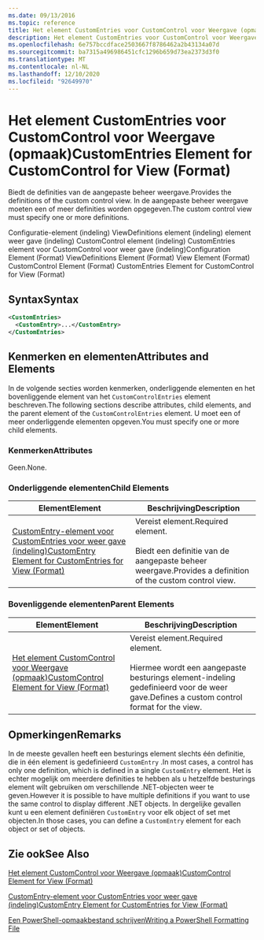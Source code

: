 ```yaml
---
ms.date: 09/13/2016
ms.topic: reference
title: Het element CustomEntries voor CustomControl voor Weergave (opmaak)
description: Het element CustomEntries voor CustomControl voor Weergave (opmaak)
ms.openlocfilehash: 6e757bccdface2503667f8786462a2b43134a07d
ms.sourcegitcommit: ba7315a496986451cfc1296b659d73ea2373d3f0
ms.translationtype: MT
ms.contentlocale: nl-NL
ms.lasthandoff: 12/10/2020
ms.locfileid: "92649970"
---
```

# <a name="customentries-element-for-customcontrol-for-view-format"></a><span data-ttu-id="8f5d5-103">Het element CustomEntries voor CustomControl voor Weergave (opmaak)</span><span class="sxs-lookup"><span data-stu-id="8f5d5-103">CustomEntries Element for CustomControl for View (Format)</span></span>

<span data-ttu-id="8f5d5-104">Biedt de definities van de aangepaste beheer weergave.</span><span class="sxs-lookup"><span data-stu-id="8f5d5-104">Provides the definitions of the custom control view.</span></span> <span data-ttu-id="8f5d5-105">In de aangepaste beheer weergave moeten een of meer definities worden opgegeven.</span><span class="sxs-lookup"><span data-stu-id="8f5d5-105">The custom control view must specify one or more definitions.</span></span>

<span data-ttu-id="8f5d5-106">Configuratie-element (indeling) ViewDefinitions element (indeling) element weer gave (indeling) CustomControl element (indeling) CustomEntries element voor CustomControl voor weer gave (indeling)</span><span class="sxs-lookup"><span data-stu-id="8f5d5-106">Configuration Element (Format) ViewDefinitions Element (Format) View Element (Format) CustomControl Element (Format) CustomEntries Element for CustomControl for View (Format)</span></span>

## <a name="syntax"></a><span data-ttu-id="8f5d5-107">Syntax</span><span class="sxs-lookup"><span data-stu-id="8f5d5-107">Syntax</span></span>

```xml
<CustomEntries>
  <CustomEntry>...</CustomEntry>
</CustomEntries>
```

## <a name="attributes-and-elements"></a><span data-ttu-id="8f5d5-108">Kenmerken en elementen</span><span class="sxs-lookup"><span data-stu-id="8f5d5-108">Attributes and Elements</span></span>

<span data-ttu-id="8f5d5-109">In de volgende secties worden kenmerken, onderliggende elementen en het bovenliggende element van het `CustomControlEntries` element beschreven.</span><span class="sxs-lookup"><span data-stu-id="8f5d5-109">The following sections describe attributes, child elements, and the parent element of the `CustomControlEntries` element.</span></span> <span data-ttu-id="8f5d5-110">U moet een of meer onderliggende elementen opgeven.</span><span class="sxs-lookup"><span data-stu-id="8f5d5-110">You must specify one or more child elements.</span></span>

### <a name="attributes"></a><span data-ttu-id="8f5d5-111">Kenmerken</span><span class="sxs-lookup"><span data-stu-id="8f5d5-111">Attributes</span></span>

<span data-ttu-id="8f5d5-112">Geen.</span><span class="sxs-lookup"><span data-stu-id="8f5d5-112">None.</span></span>

### <a name="child-elements"></a><span data-ttu-id="8f5d5-113">Onderliggende elementen</span><span class="sxs-lookup"><span data-stu-id="8f5d5-113">Child Elements</span></span>

|<span data-ttu-id="8f5d5-114">Element</span><span class="sxs-lookup"><span data-stu-id="8f5d5-114">Element</span></span>|<span data-ttu-id="8f5d5-115">Beschrijving</span><span class="sxs-lookup"><span data-stu-id="8f5d5-115">Description</span></span>|
|-------------|-----------------|
|[<span data-ttu-id="8f5d5-116">CustomEntry-element voor CustomEntries voor weer gave (indeling)</span><span class="sxs-lookup"><span data-stu-id="8f5d5-116">CustomEntry Element for CustomEntries for View (Format)</span></span>](./customentry-element-for-customentries-for-customcontrol-for-view-format.md)|<span data-ttu-id="8f5d5-117">Vereist element.</span><span class="sxs-lookup"><span data-stu-id="8f5d5-117">Required element.</span></span><br /><br /> <span data-ttu-id="8f5d5-118">Biedt een definitie van de aangepaste beheer weergave.</span><span class="sxs-lookup"><span data-stu-id="8f5d5-118">Provides a definition of the custom control view.</span></span>|

### <a name="parent-elements"></a><span data-ttu-id="8f5d5-119">Bovenliggende elementen</span><span class="sxs-lookup"><span data-stu-id="8f5d5-119">Parent Elements</span></span>

|<span data-ttu-id="8f5d5-120">Element</span><span class="sxs-lookup"><span data-stu-id="8f5d5-120">Element</span></span>|<span data-ttu-id="8f5d5-121">Beschrijving</span><span class="sxs-lookup"><span data-stu-id="8f5d5-121">Description</span></span>|
|-------------|-----------------|
|[<span data-ttu-id="8f5d5-122">Het element CustomControl voor Weergave (opmaak)</span><span class="sxs-lookup"><span data-stu-id="8f5d5-122">CustomControl Element for View (Format)</span></span>](./customcontrol-element-for-view-format.md)|<span data-ttu-id="8f5d5-123">Vereist element.</span><span class="sxs-lookup"><span data-stu-id="8f5d5-123">Required element.</span></span><br /><br /> <span data-ttu-id="8f5d5-124">Hiermee wordt een aangepaste besturings element-indeling gedefinieerd voor de weer gave.</span><span class="sxs-lookup"><span data-stu-id="8f5d5-124">Defines a custom control format for the view.</span></span>|

## <a name="remarks"></a><span data-ttu-id="8f5d5-125">Opmerkingen</span><span class="sxs-lookup"><span data-stu-id="8f5d5-125">Remarks</span></span>

<span data-ttu-id="8f5d5-126">In de meeste gevallen heeft een besturings element slechts één definitie, die in één element is gedefinieerd `CustomEntry` .</span><span class="sxs-lookup"><span data-stu-id="8f5d5-126">In most cases, a control has only one definition, which is defined in a single `CustomEntry` element.</span></span> <span data-ttu-id="8f5d5-127">Het is echter mogelijk om meerdere definities te hebben als u hetzelfde besturings element wilt gebruiken om verschillende .NET-objecten weer te geven.</span><span class="sxs-lookup"><span data-stu-id="8f5d5-127">However it is possible to have multiple definitions if you want to use the same control to display different .NET objects.</span></span> <span data-ttu-id="8f5d5-128">In dergelijke gevallen kunt u een element definiëren `CustomEntry` voor elk object of set met objecten.</span><span class="sxs-lookup"><span data-stu-id="8f5d5-128">In those cases, you can define a `CustomEntry` element for each object or set of objects.</span></span>

## <a name="see-also"></a><span data-ttu-id="8f5d5-129">Zie ook</span><span class="sxs-lookup"><span data-stu-id="8f5d5-129">See Also</span></span>

[<span data-ttu-id="8f5d5-130">Het element CustomControl voor Weergave (opmaak)</span><span class="sxs-lookup"><span data-stu-id="8f5d5-130">CustomControl Element for View (Format)</span></span>](./customcontrol-element-for-view-format.md)

[<span data-ttu-id="8f5d5-131">CustomEntry-element voor CustomEntries voor weer gave (indeling)</span><span class="sxs-lookup"><span data-stu-id="8f5d5-131">CustomEntry Element for CustomEntries for View (Format)</span></span>](./customentry-element-for-customentries-for-customcontrol-for-view-format.md)

[<span data-ttu-id="8f5d5-132">Een PowerShell-opmaakbestand schrijven</span><span class="sxs-lookup"><span data-stu-id="8f5d5-132">Writing a PowerShell Formatting File</span></span>](./writing-a-powershell-formatting-file.md)
